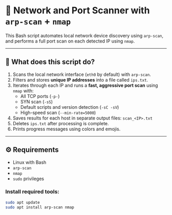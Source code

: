 # 🔎 Network and Port Scanner with `arp-scan` + `nmap`

This Bash script automates local network device discovery using `arp-scan`, and performs a full port scan on each detected IP using `nmap`.

---

## 🧾 What does this script do?

1. Scans the local network interface (`eth0` by default) with `arp-scan`.
2. Filters and stores **unique IP addresses** into a file called `ips.txt`.
3. Iterates through each IP and runs a **fast, aggressive port scan** using `nmap` with:
   - All TCP ports (`-p-`)
   - SYN scan (`-sS`)
   - Default scripts and version detection (`-sC -sV`)
   - High-speed scan (`--min-rate=5000`)
4. Saves results for each host in separate output files: `scan_<IP>.txt`
5. Deletes `ips.txt` after processing is complete.
6. Prints progress messages using colors and emojis.

---

## ⚙️ Requirements

- Linux with Bash
- `arp-scan`
- `nmap`
- `sudo` privileges

### Install required tools:

```bash
sudo apt update
sudo apt install arp-scan nmap
